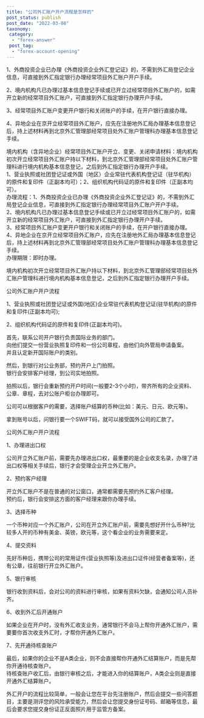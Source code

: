 ```yaml
---
title: "公司外汇账户开户流程是怎样的"
post_status: publish
post_date: "2022-03-08"
taxonomy:
 category: 
  - "forex-answer"
 post_tag: 
  - "forex-account-opening"
---
```


1、外商投资企业已办理《外商投资企业外汇登记证》的，不需到外汇局登记企业信息，可直接到外汇指定银行办理经常项目外汇账户开户手续。  

2、境内机构凡已办理过基本信息登记手续或已开立过经常项目外汇账户的，如需开立新的经常项目外汇账户，可直接到外汇指定银行办理开户手续。  

3、经常项目外汇账户变更开户银行和关闭账户的手续，在开户银行直接办理。  

4、异地企业在京开立经常项目外汇账户，应先在注册地外汇局办理基本信息登记后，持上述材料再到北京外汇管理部经常项目处外汇账户管理科办理基本信息登记手续。  

境内机构（含异地企业）经常项目外汇账户开立、变更、关闭申请材料：境内机构初次开立经常项目外汇账户持以下材料，到北京外汇管理部经常项目处外汇账户管理科进行境内机构基本信息登记，之后到外汇指定银行办理开户手续。  
1、营业执照或社团登记证或外国（地区）企业常驻代表机构登记证（驻华机构）的原件和复印件（正副本均可）；2、组织机构代码证的原件和复印件（正副本均可）。  
办理流程：1、外商投资企业已办理《外商投资企业外汇登记证》的，不需到外汇局登记企业信息，可直接到外汇指定银行办理经常项目外汇账户开户手续。  
2、境内机构凡已办理过基本信息登记手续或已开立过经常项目外汇账户的，如需开立新的经常项目外汇账户，可直接到外汇指定银行办理开户手续。  
3、经常项目外汇账户变更开户银行和关闭账户的手续，在开户银行直接办理。  
4、异地企业在京开立经常项目外汇账户，应先在注册地外汇局办理基本信息登记后，持上述材料再到北京外汇管理部经常项目处外汇账户管理科办理基本信息登记手续。  
办理期限：即时办理。  

境内机构初次开立经常项目外汇账户持以下材料，到北京外汇管理部经常项目处外汇账户管理科进行境内机构基本信息登记，之后到外汇指定银行办理开户手续。  

公司外汇账户开户流程

1、营业执照或社团登记证或外国(地区)企业常驻代表机构登记证(驻华机构)的原件和复印件(正副本均可);

2、组织机构代码证的原件和复印件(正副本均可)。  

首先，联系公司开户银行负责国际业务的部门。  
向他们提交一份营业执照复印件和一份公司章程，由他们向外管局申请备案。  
并且认定新开国际账户的类别。  

然后，到银行对公业务部，预约开户上门拍照。  
银行会安排客户经理，到公司实地拍照。  

拍照以后，银行会重新预约开户时间(一般要2-3个小时)，带齐所有的企业资料、公章、章程，去对公账户柜台办理即可。  

公司可以根据客户的需要，选择账户结算的币种(比如：美元、日元、欧元等)。  

拿到账号以后，问银行要一个SWIFT码，就可以接受国外公司的汇款了。  

公司外汇账户开户流程

1、办理进出口权

公司开立外汇账户前，需要先办理进出口权，最重要的是企业收支名录，办理了进出口权等相关手续后，银行才会受理企业开立外汇账户。  

2、预约客户经理

开立外汇账户不是在普通的对公窗口，通常都需要先预约外汇客户经理。  
预约后，银行会安排这方面的客户经理来跟你办理手续。  

3、选择币种

一个币种对应一个外汇账户，公司在开立外汇账户前，需要先想好开什么币种?比较多人开的币种有美金、英镑，欧元等，这个看企业的业务需要来定。  

4、提交资料

先好币种后，携带公司的常用证件(营业执照等)及进出口证件(经营者备案等)，还有公章，往前银行开立外汇账户。  

5、银行审核

银行收到资料后，会对公司的资料进行审核，如果有资料欠缺，会通知公司人员补齐。  

6、收到外汇后开通账户

如果企业在开户时，没有外汇收支业务，通常银行不会马上帮你开通外汇账户，需要要你首次收支外汇时，才帮你开通外汇账户。  

7、先开通待核查账户

最后，如果你的企业不是A类企业，则不会直接帮你开通外汇结算账户，而是先帮你开通待核查账户。  
待核查账户收汇后，由银行审核之后，才能进入你的结算账户，A类企业则是直接开通外汇结算账户。  

外汇开户的流程比较简单，一般会让您在平台先注册账户，然后会提交一些问答题目，主要是测评您的风险承受能力，然后会让您提交身份证号码、邮箱等信息，最后会要求您提交身份证正反面照片用于监管方备案。

